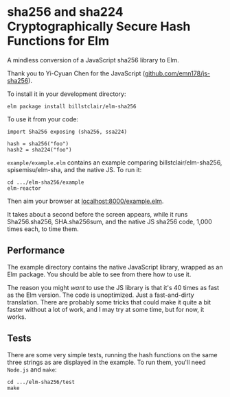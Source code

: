 # sha256 and sha224 Cryptographically Secure Hash Functions for Elm

A mindless conversion of a JavaScript sha256 library to Elm.

Thank you to Yi-Cyuan Chen for the JavaScript ([github.com/emn178/js-sha256](https://github.com/emn178/js-sha256)).

To install it in your development directory:

```
elm package install billstclair/elm-sha256
```

To use it from your code:

```
import Sha256 exposing (sha256, ssa224)

hash = sha256("foo")
hash2 = sha224("foo")
```

`example/example.elm` contains an example comparing billstclair/elm-sha256, spisemisu/elm-sha, and the native JS. To run it:

```
cd .../elm-sha256/example
elm-reactor
```

Then aim your browser at [localhost:8000/example.elm](http://localhost:8000/example.elm).

It takes about a second before the screen appears, while it runs Sha256.sha256, SHA.sha256sum, and the native JS sha256 code, 1,000 times each, to time them.

## Performance

The example directory contains the native JavaScript library, wrapped as an Elm package. You should be able to see from there how to use it.

The reason you might _want_ to use the JS library is that it's 40 times as fast as the Elm version. The code is unoptimized. Just a fast-and-dirty translation. There are probably some tricks that could make it quite a bit faster without a lot of work, and I may try at some time, but for now, it works.

## Tests

There are some very simple tests, running the hash functions on the same three strings as are displayed in the example. To run them, you'll need ```Node.js``` and ```make```:

```
cd .../elm-sha256/test
make
```
